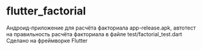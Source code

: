 # flutter_factorial

Андроид-приложение для расчёта факториала app-release.apk, автотест на правильность расчёта факториала в файле test/factorial_test.dart
Сделано на фреймворке Flutter
